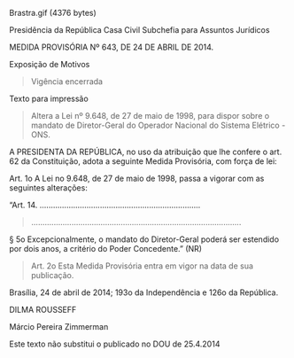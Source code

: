 Brastra.gif (4376 bytes)

Presidência da República
Casa Civil
Subchefia para Assuntos Jurídicos


MEDIDA PROVISÓRIA Nº 643, DE 24 DE ABRIL DE 2014.

Exposição de Motivos
> Vigência encerrada

Texto para impressão

> Altera a Lei nº 9.648, de 27 de maio de 1998, para dispor sobre o mandato de Diretor-Geral do Operador Nacional do Sistema Elétrico - ONS.


A PRESIDENTA DA REPÚBLICA, no uso da atribuição que lhe confere o art. 62 da Constituição, adota a seguinte Medida Provisória, com força de lei:

Art. 1o  A Lei no 9.648, de 27 de maio de 1998, passa a vigorar com as seguintes alterações:



“Art. 14.  ........................................................................

> ..............................................................................................

§   5o  Excepcionalmente, o mandato do Diretor-Geral poderá ser estendido por dois anos, a critério do Poder Concedente.” (NR)

> Art. 2o Esta  Medida Provisória  entra em vigor na data de sua publicação.

Brasília, 24 de abril de 2014; 193o da Independência e 126o da República.

DILMA ROUSSEFF

Márcio Pereira Zimmerman

Este texto não substitui o publicado no DOU de 25.4.2014










